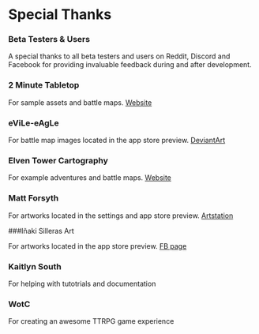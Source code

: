 # Special Thanks

### Beta Testers &amp; Users

A special thanks to all beta testers and users on Reddit, Discord and Facebook for providing invaluable feedback during and after development.

### 2 Minute Tabletop

For sample assets and battle maps. <a href="https://www.2minutetabletop.com">Website</a>

### eViLe-eAgLe

For battle map images located in the app store preview. <a href="https://www.deviantart.com/evile-eagle">DeviantArt</a>

### Elven Tower Cartography

For example adventures and battle maps. <a href="https://www.elventower.com">Website</a>

### Matt Forsyth

For artworks located in the settings and app store preview. <a href="https://www.artstation.com/mattforsyth">Artstation</a>

###Iñaki Silleras Art

For artworks located in the app store preview. <a href="https://www.facebook.com/Iñaki-Silleras-Art-377132112405478/">FB page</a>

### Kaitlyn South

For helping with tutotrials and documentation

### WotC

For creating an awesome TTRPG game experience
